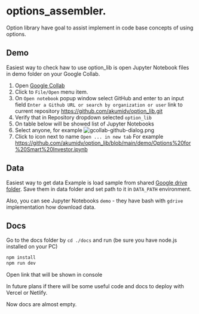 # options_assembler.
Option library have goal to assist implement in code base concepts of using options.

## Demo
Easiest way to check haw to use option_lib is open Jupyter Notebook files in demo folder on your Google Collab.

1. Open [Google Collab](https://colab.research.google.com/)
2. Click to `File/Open` menu item.
3. On `Open notebook` popup window select GitHub and enter to an input field `Enter a Github URL or search by organization
   or user` link to current repository https://github.com/akumidv/option_lib.git
4. Verify that in Repository dropdown selected `option_lib`
5. On table below will be showed list of Jupyter Notebooks
6. Select anyone, for example
![gcollab-github-dialog.png](docs/public/images/gcollab-github-dialog.png)
7. Click to icon next to name `Open ... in new tab`
For example https://github.com/akumidv/option_lib/blob/main/demo/Options%20for%20Smart%20Investor.ipynb


## Data
Easiest way to get data Example is load sample from shared [Google drive folder](https://drive.google.com/drive/folders/1NJNxkkUYzCfADIlPHyaZQ0jrfW9WJn2I?usp=sharing).
Save them in data folder and set path to it in `DATA_PATH` environment.

Also, you can see Jupyter Notebooks `demo` - they have bash with `gdrive` implementation how download data.


## Docs

Go to the docs folder by `cd ./docs` and run (be sure you have node.js installed on your PC)

```bash
npm install
npm run dev
```

Open link that will be shown in console

In future plans if there will be some useful code and docs to deploy with Vercel or Netlify.

Now docs are almost empty.
